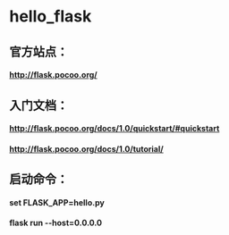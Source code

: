 # hello_flask

## 官方站点：
#### http://flask.pocoo.org/

## 入门文档：
#### http://flask.pocoo.org/docs/1.0/quickstart/#quickstart
#### http://flask.pocoo.org/docs/1.0/tutorial/

## 启动命令：
#### set FLASK_APP=hello.py
#### flask run --host=0.0.0.0
